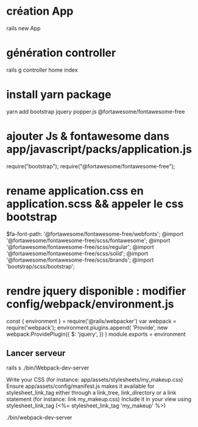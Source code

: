 # création App

rails new App

# génération controller

rails g controller home index

# install yarn package

yarn add bootstrap jquery popper.js @fortawesome/fontawesome-free


# ajouter Js & fontawesome dans app/javascript/packs/application.js

require("bootstrap");
require("@fortawesome/fontawesome-free");


# rename application.css en  application.scss && appeler le css bootstrap

$fa-font-path: '@fortawesome/fontawesome-free/webfonts';
@import '@fortawesome/fontawesome-free/scss/fontawesome';
@import '@fortawesome/fontawesome-free/scss/regular';
@import '@fortawesome/fontawesome-free/scss/solid';
@import '@fortawesome/fontawesome-free/scss/brands';
@import 'bootstrap/scss/bootstrap';

# rendre jquery disponible : modifier config/webpack/environment.js

const { environment } = require('@rails/webpacker')
var webpack = require('webpack');
environment.plugins.append(
  'Provide',
  new webpack.ProvidePlugin({
    $: 'jquery',
  })
)
module.exports = environment



## Lancer serveur

rails s
./bin/Webpack-dev-server


Write your CSS (for instance: app/assets/stylesheets/my_makeup.css)
Ensure app/assets/config/manifest.js makes it available for stylesheet_link_tag either through a link_tree, link_directory or a link statement (for instance: link my_makeup.css)
Include it in your view using stylesheet_link_tag (<%= stylesheet_link_tag 'my_makeup' %>)

./bin/webpack-dev-server
